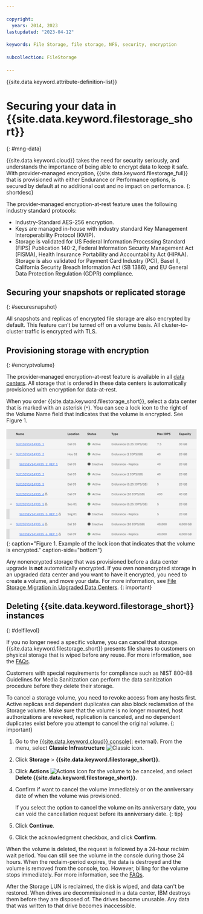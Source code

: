 ```yaml
---

copyright:
  years: 2014, 2023
lastupdated: "2023-04-12"

keywords: File Storage, file storage, NFS, security, encryption

subcollection: FileStorage

---
```

{{site.data.keyword.attribute-definition-list}}

# Securing your data in {{site.data.keyword.filestorage_short}}
{: #mng-data}

{{site.data.keyword.cloud}} takes the need for security seriously, and understands the importance of being able to encrypt data to keep it safe. With provider-managed encryption, {{site.data.keyword.filestorage_full}} that is provisioned with either Endurance or Performance options, is secured by default at no additional cost and no impact on performance.
{: shortdesc}

The provider-managed encryption-at-rest feature uses the following industry standard protocols:

* Industry-Standard AES-256 encryption.
* Keys are managed in-house with industry standard Key Management Interoperability Protocol (KMIP).
* Storage is validated for US Federal Information Processing Standard (FIPS) Publication 140-2, Federal Information Security Management Act (FISMA), Health Insurance Portability and Accountability Act (HIPAA). Storage is also validated for Payment Card Industry (PCI), Basel II, California Security Breach Information Act (SB 1386), and EU General Data Protection Regulation (GDPR) compliance.

## Securing your snapshots or replicated storage
{: #securesnapshot}

All snapshots and replicas of encrypted file storage are also encrypted by default. This feature can’t be turned off on a volume basis.
All cluster-to-cluster traffic is encrypted with TLS.

## Provisioning storage with encryption
{: #encryptvolume}

The provider-managed encryption-at-rest feature is available in all [data centers](/docs/FileStorage?topic=FileStorage-selectDC). All storage that is ordered in these data centers is automatically provisioned with encryption for data-at-rest.

When you order {{site.data.keyword.filestorage_short}}, select a data center that is marked with an asterisk (`*`). You can see a lock icon to the right of the Volume Name field that indicates that the volume is encrypted. See Figure 1.

![Figure 1. Example of the lock icon that indicates that the volume is encrypted.](/images/encryptedstorage.svg){: caption="Figure 1. Example of the lock icon that indicates that the volume is encrypted." caption-side="bottom"}

Any nonencrypted storage that was provisioned before a data center upgrade is **not** automatically encrypted. If you own nonencrypted storage in an upgraded data center and you want to have it encrypted, you need to create a volume, and move your data. For more information, see [File Storage Migration in Upgraded Data Centers](/docs/FileStorage?topic=FileStorage-migratestorage).
{: important}

## Deleting {{site.data.keyword.filestorage_short}} instances
{: #delfilevol}

If you no longer need a specific volume, you can cancel that storage. {{site.data.keyword.filestorage_short}} presents file shares to customers on physical storage that is wiped before any reuse. For more information, see the [FAQs](/docs/FileStorage?topic=FileStorage-file-storage-faqs#deleted).

Customers with special requirements for compliance such as NIST 800-88 Guidelines for Media Sanitization can perform the data sanitization procedure before they delete their storage.

To cancel a storage volume, you need to revoke access from any hosts first. Active replicas and dependent duplicates can also block reclamation of the Storage volume. Make sure that the volume is no longer mounted, host authorizations are revoked, replication is canceled, and no dependent duplicates exist before you attempt to cancel the original volume.
{: important}

1. Go to the [{{site.data.keyword.cloud}} console](/login){: external}. From the menu, select **Classic Infrastructure** ![Classic icon](../icons/classic.svg "Classic").
2. Click **Storage** > **{{site.data.keyword.filestorage_short}}**.
3. Click **Actions** ![Actions icon](../icons/action-menu-icon.svg "Actions") for the volume to be canceled, and select **Delete {{site.data.keyword.filestorage_short}}**.
4. Confirm if want to cancel the volume immediately or on the anniversary date of when the volume was provisioned.

   If you select the option to cancel the volume on its anniversary date, you can void the cancellation request before its anniversary date.
   {: tip}

5. Click **Continue**.
6. Click the acknowledgment checkbox, and click **Confirm**.

When the volume is deleted, the request is followed by a 24-hour reclaim wait period. You can still see the volume in the console during those 24 hours. When the reclaim-period expires, the data is destroyed and the volume is removed from the console, too. However, billing for the volume stops immediately. For more information, see the [FAQs](/docs/FileStorage?topic=FileStorage-file-storage-faqs).

After the Storage LUN is reclaimed, the disk is wiped, and data can't be restored.
When drives are decommissioned in a data center, IBM destroys them before they are disposed of. The drives become unusable. Any data that was written to that drive becomes inaccessible.
